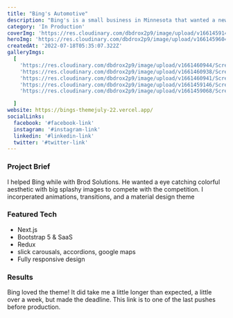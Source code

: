```yaml
---
title: "Bing's Automotive"
description: "Bing's is a small business in Minnesota that wanted a new theme to crush the competition"
category: 'In Production'
coverImg: 'https://res.cloudinary.com/dbdrox2p9/image/upload/v1661459146/Screen_Shot_2022-08-25_at_3.25.42_PM_tpuu1u.png'
heroImg: 'https://res.cloudinary.com/dbdrox2p9/image/upload/v1661459604/Screen_Shot_2022-08-25_at_3.33.18_PM_jnj7fj.png'
createdAt: '2022-07-18T05:35:07.322Z'
galleryImgs:
  [
    'https://res.cloudinary.com/dbdrox2p9/image/upload/v1661460944/Screen_Shot_2022-08-25_at_3.54.28_PM_npkdf8.png',
    'https://res.cloudinary.com/dbdrox2p9/image/upload/v1661460938/Screen_Shot_2022-08-25_at_3.55.05_PM_y610od.png',
    'https://res.cloudinary.com/dbdrox2p9/image/upload/v1661460941/Screen_Shot_2022-08-25_at_3.54.38_PM_poikah.png',
    'https://res.cloudinary.com/dbdrox2p9/image/upload/v1661459146/Screen_Shot_2022-08-25_at_3.25.42_PM_tpuu1u.png',
    'https://res.cloudinary.com/dbdrox2p9/image/upload/v1661459068/Screen_Shot_2022-08-25_at_3.24.24_PM_co1uur.png',

  ]
website: https://bings-themejuly-22.vercel.app/
socialLinks:
  facebook: '#facebook-link'
  instagram: '#instagram-link'
  linkedin: '#linkedin-link'
  twitter: '#twitter-link'
---
```


### Project Brief

I helped Bing while with Brod Solutions. He wanted a eye catching colorful aesthetic with big splashy images to compete with the competition. I incorperated animations, transitions, and a material design theme

### Featured Tech


- Next.js
- Bootstrap 5 & SaaS
- Redux
- slick carousals, accordions, google maps
- Fully responsive design

### Results

Bing loved the theme! It did take me a little longer than expected, a little over a week, but made the deadline. This link is to one of the last pushes before production.
